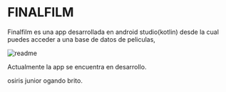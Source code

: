 
#                                                                FINALFILM

Finalfilm es una app desarrollada en android studio(kotlin)
desde la cual puedes acceder a una base de datos de peliculas,



![readme](https://user-images.githubusercontent.com/92573970/150745687-36415e1d-a307-440d-b4c9-1c93c1d686db.png)

Actualmente la app se encuentra en desarrollo.


osiris junior ogando brito.

